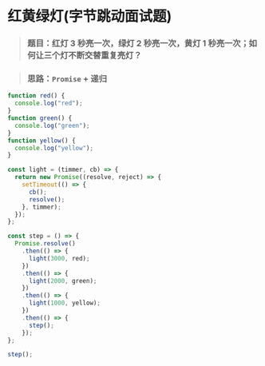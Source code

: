 # 红黄绿灯(字节跳动面试题)

> ### 题目：红灯 3 秒亮一次，绿灯 2 秒亮一次，黄灯 1 秒亮一次；如何让三个灯不断交替重复亮灯？

> ### 思路：`Promise` + 递归

```js
function red() {
  console.log("red");
}
function green() {
  console.log("green");
}
function yellow() {
  console.log("yellow");
}

const light = (timmer, cb) => {
  return new Promise((resolve, reject) => {
    setTimeout(() => {
      cb();
      resolve();
    }, timmer);
  });
};

const step = () => {
  Promise.resolve()
    .then(() => {
      light(3000, red);
    })
    .then(() => {
      light(2000, green);
    })
    .then(() => {
      light(1000, yellow);
    })
    .then(() => {
      step();
    });
};

step();
```
